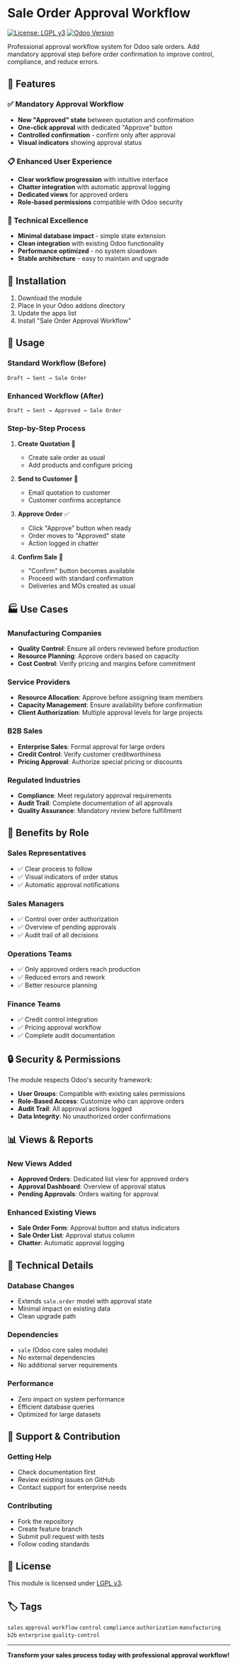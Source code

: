 # Sale Order Approval Workflow

[![License: LGPL v3](https://img.shields.io/badge/License-LGPL%20v3-blue.svg)](https://www.gnu.org/licenses/lgpl-3.0)
[![Odoo Version](https://img.shields.io/badge/Odoo-18.0-green.svg)](https://github.com/odoo/odoo/tree/18.0)

Professional approval workflow system for Odoo sale orders. Add mandatory approval step before order confirmation to improve control, compliance, and reduce errors.

## 🎯 Features

### ✅ Mandatory Approval Workflow
- **New "Approved" state** between quotation and confirmation
- **One-click approval** with dedicated "Approve" button
- **Controlled confirmation** - confirm only after approval
- **Visual indicators** showing approval status

### 📋 Enhanced User Experience
- **Clear workflow progression** with intuitive interface
- **Chatter integration** with automatic approval logging
- **Dedicated views** for approved orders
- **Role-based permissions** compatible with Odoo security

### 🔧 Technical Excellence
- **Minimal database impact** - simple state extension
- **Clean integration** with existing Odoo functionality
- **Performance optimized** - no system slowdown
- **Stable architecture** - easy to maintain and upgrade

## 🚀 Installation

1. Download the module
2. Place in your Odoo addons directory
3. Update the apps list
4. Install "Sale Order Approval Workflow"

## 📖 Usage

### Standard Workflow (Before)
```
Draft → Sent → Sale Order
```

### Enhanced Workflow (After)
```
Draft → Sent → Approved → Sale Order
```

### Step-by-Step Process

1. **Create Quotation** 📝
   - Create sale order as usual
   - Add products and configure pricing

2. **Send to Customer** 📧
   - Email quotation to customer
   - Customer confirms acceptance

3. **Approve Order** ✅
   - Click "Approve" button when ready
   - Order moves to "Approved" state
   - Action logged in chatter

4. **Confirm Sale** 🎯
   - "Confirm" button becomes available
   - Proceed with standard confirmation
   - Deliveries and MOs created as usual

## 🏭 Use Cases

### Manufacturing Companies
- **Quality Control**: Ensure all orders reviewed before production
- **Resource Planning**: Approve orders based on capacity
- **Cost Control**: Verify pricing and margins before commitment

### Service Providers
- **Resource Allocation**: Approve before assigning team members
- **Capacity Management**: Ensure availability before confirmation
- **Client Authorization**: Multiple approval levels for large projects

### B2B Sales
- **Enterprise Sales**: Formal approval for large orders
- **Credit Control**: Verify customer creditworthiness
- **Pricing Approval**: Authorize special pricing or discounts

### Regulated Industries
- **Compliance**: Meet regulatory approval requirements
- **Audit Trail**: Complete documentation of all approvals
- **Quality Assurance**: Mandatory review before fulfillment

## 👥 Benefits by Role

### Sales Representatives
- ✅ Clear process to follow
- ✅ Visual indicators of order status
- ✅ Automatic approval notifications

### Sales Managers
- ✅ Control over order authorization
- ✅ Overview of pending approvals
- ✅ Audit trail of all decisions

### Operations Teams
- ✅ Only approved orders reach production
- ✅ Reduced errors and rework
- ✅ Better resource planning

### Finance Teams
- ✅ Credit control integration
- ✅ Pricing approval workflow
- ✅ Complete audit documentation

## 🔒 Security & Permissions

The module respects Odoo's security framework:

- **User Groups**: Compatible with existing sales permissions
- **Role-Based Access**: Customize who can approve orders
- **Audit Trail**: All approval actions logged
- **Data Integrity**: No unauthorized order confirmations

## 📊 Views & Reports

### New Views Added
- **Approved Orders**: Dedicated list view for approved orders
- **Approval Dashboard**: Overview of approval status
- **Pending Approvals**: Orders waiting for approval

### Enhanced Existing Views
- **Sale Order Form**: Approval button and status indicators
- **Sale Order List**: Approval status column
- **Chatter**: Automatic approval logging

## 🔧 Technical Details

### Database Changes
- Extends `sale.order` model with approval state
- Minimal impact on existing data
- Clean upgrade path

### Dependencies
- `sale` (Odoo core sales module)
- No external dependencies
- No additional server requirements

### Performance
- Zero impact on system performance
- Efficient database queries
- Optimized for large datasets

## 🤝 Support & Contribution

### Getting Help
- Check documentation first
- Review existing issues on GitHub
- Contact support for enterprise needs

### Contributing
- Fork the repository
- Create feature branch
- Submit pull request with tests
- Follow coding standards

## 📄 License

This module is licensed under [LGPL v3](https://www.gnu.org/licenses/lgpl-3.0.en.html).

## 🏷️ Tags

`sales` `approval` `workflow` `control` `compliance` `authorization` `manufacturing` `b2b` `enterprise` `quality-control`

---

**Transform your sales process today with professional approval workflow!**
